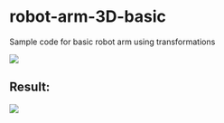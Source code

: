 # robot-arm-3D-basic
Sample code for basic robot arm using transformations 

![](robotArm01.png)

## Result: 

![](output.gif)
